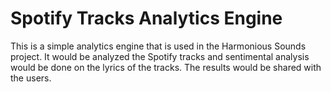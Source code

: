 # Spotify Tracks Analytics Engine

This is a simple analytics engine that is used in the Harmonious Sounds project. It would be analyzed the Spotify tracks and sentimental analysis would be done on the lyrics of the tracks. The results would be shared with the users.
